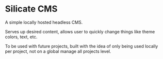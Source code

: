 # Silicate CMS

A simple locally hosted headless CMS.

Serves up desired content, allows user to quickly change things like theme colors, text, etc.

To be used with future projects, built with the idea of only being used locally per project, not on a global manage all projects level.
